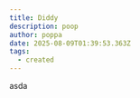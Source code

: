 ```yaml
---
title: Diddy
description: poop
author: poppa
date: 2025-08-09T01:39:53.363Z
tags:
  - created
---
```

asda